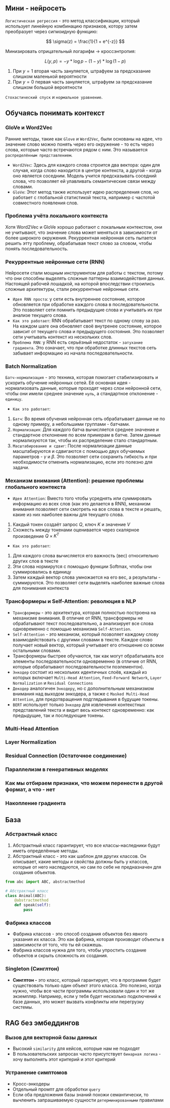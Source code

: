 ## Мини - нейросеть
`Логистическая регрессия` - это метод классификации, который использует линейную комбинацию признаков, котору затем преобразует через сигмоидную функцию:

$$
\sigma(z) = \frac{1}{1 + e^{-z}}
$$

Минизировать отрицательный логарифм -> кроссэнтропия:

$$
L(y, p) = - y * \log p - (1 - y) * \log (1 - p)
$$
1. При $y = 1$ вторая часть зануляется, штрафуем за предсказание слишком маленькой вероятности
2. При $y = 0$ первая часть зануляется, штрафуем за предсказание слишком большой вероятности

`Стохастический спуск` и `нормальное уравнение`.

## Обучаясь понимать контекст
### GloVe и Word2Vec
Ранние методы, такие как `Glove` и `Word2Vec`, были основаны на идее, что значение слово можно понять через его окружение - то есть через слова, которые часто встречаются рядом с ним. Это называется `распределённым представлением`.
* `Word2Vec`: Здесь для каждого слова строится два вектора: один для случая, когда слово находится в центре контекста, а другой - когда оно является соседним. Модель учится предсказывать соседний слова, что позволяет ей улавливать семантические связи между словами.
* `GloVe`: Этот метод также использует идею распределения слов, но работает с глобальной статистикой текста, например с частотой совместного появления слов.
### Проблема учёта локального контекста
Хотя Word2Vec и GloVe хорошо работают с локальным контекстом, они не учитывают, что значение слова может меняться в зависимости от более широкого окружения. Рекуррентная нейронная сеть пытается решить этту проблему, обрабатывая текст слово за словом, чтобы понять последовательность.
### Рекуррентные нейронные сети (RNN)
Нейросети стали мощным инструментом для работы с текстом, потому что они способны выделять сложные паттерны взаимодействия данных. Настоящей рабочей лошадкой, на которой впоследствии строились сложные архитектуры, стали рекуррентные нейронные сети. 
* `Идея RNN проста`: у сети есть внутреннее состояние, которое обновляется при обработке каждого слова в последовательности. Это позволяет сети помнить предыдущие слова и учитывать их при анализе текущего слова.
* `Как это работает`: RNN обрабатывает текст по одному слову за раз. На каждом шаге она обновляет своё внутренее состояние, которое зависит от текущего слова и предыдущего состояния. Это позволяет сети учитывать контекст из нескольких слов.
* `Проблема RNN`: у RNN есть серьёзный недостаток - `затухание градиента`. Это означает, что при обработке длинных текстов сеть забывает информацию из начала последовательности.
### Batch Normalization
`Батч-нормализация` - это техника, которая помогает стабилизировать и ускорить обучение нейронных сетей. Её основная идея - нормализовать данные, которые проходят через слои нейронной сети, чтобы они имели среднее значение `нуль`, а стандартное отклонение - `единицу`.
* `Как это работает`:
1. `Батч`: Во время обучения нейронная сеть обрабатывает данные не по одному примеру, а небольшими группами - батчами.
2. `Нормализация`: Для каждого батча вычисляется среднее значение и стандартное отклонение по всем примерам в батче. Затем данные нормализуются так, чтобы их распределение стало стандартным.
3. `Масштабирование и сдвиг`: После нормализации данные масштабируются и сдвигаются с помощью двух обучаемых параметров - $\gamma$ и $\beta$. Это позволяет сети сохранить гибкость и при необходимости отменить нормализацию, если это полезно для задачи.
### Механизм внимания (Attention): решение проблемы глобального контекста
* `Идея Attention`: Вместо того чтобы усреднять или суммировать информацию из всех слов (как это делается в RNN), механизм внимания позволяет сети смотреть на все слова в тексте и решать, какие из них наиболее важны для текущего слова.
1. Какдый токен создаёт запрос $Q$, ключ $K$ и значение $V$
2. Схожесть между токенами оценивается через скалярное произведение $Q \times K^T$
* `Как это работает`:
1. Для каждого слова вычисляется его важность (вес) относительно других слов в тексте
2. Эти слова нормирутся с помощью функции Softmax, чтобы они суммировались в единицу
3. Затем каждый вектор слова умножается на его вес, а результаты - суммируются. Это позволяет сети выделять наиболее важные слова для понимания контекста
### Трансформеры и Self-Attention: революция в NLP
* `Трансформеры` - это архитектура, которая полностью построена на механизме внимания. В отличие от RNN, трансформеры не обрабатывают текст последовательно, а анализирует все слова одновременно с помощью механизма `Self-Attention`.
* `Self-Attention` - это механизм, который позволяет каждому слову взаимодействовать с другими словами в тексте. Каждое слово получает новый вектор, который учитывает его отношение со всеми остальными словами.
* Трансформеры быстрее обучаются, так как могут обрабатывать все элементы последовательности одновременно (в отличие от RNN, которые обрабатывают последовательности поэлементон).
* `Энкодер` состоит из нескольких идентичных слоёв, каждый из которых включает `Multi-Head Attention`, `Feed-Forward Network`, `Layer Normalization` и `Residual Connections`
* `Декодер` аналогичен `Энкодеру`, но с дополнительным механизмом внимания над выходом энкодера, а также с `Masked Multi-Head Attention`, для предотвращения подглядывания в будущие токены.
* `BERT` использует только `Энкодер` для извлечения контекстных представлений текста и видит весь контекст одновременно: как предыдущие, так и последующие токены.
### Multi-Head Attention
### Layer Normalization
### Residual Connection (Остаточное соединение)
### Параллелизм в генеративных моделях
### Как мы отбираем признаки, что можем перенести в другой формат, а что - нет


### Накопление градиента

## База
### Абстрактный класс
1. Абстрактный класс гарантирует, что все классы-наследники будут иметь определённые методы.
2. Абстрактный класс - это как шаблон для других классов. Он описывает, какие методы и свойства должны быть у классов, которые от него наследуются, но сам по себе не предназначен для создания объектов.
```python
from abc import ABC, abstractmethod

# Абстрактный класс
class Animal(ABC):
    @abstractmethod
    def speak(self):
        pass
```
### Фабрика классов
* Фабрика классов - это способ создания объектов без явного указания их класса. Это как фабрика, которая производит объекты в зависимости от того, что ты ей скажешь.
* Фабрика классов нужна для того, чтобы упростить создание объектов и скрыть сложность их создания.
### Singleton (Синглтон)
* **Синглтон -** это класс, который гарантирует, что в программе будет существовать только один объект этого класса. Это полезно, когда нужно, чтобы все части программы использовали один и тот же экземпляр. Например, если у тебя будет несколько подключений к базе данных, это может вызвать конфликты или перегрузку системы.

## RAG без эмбеддингов
### Вызов для векторной базы данных
* Высокий `similarity` для кейсов, которые нам не подходят
* В пользовательских запросах часто присутствует `бинарная логика` - хочу выполнять этот критерий и этот критерий
### Устранение симптомов
* Кросс-энкодеры
* Отдельный промпт для обработки `query`
* Если оба предложения базы знаний похожи семантически, то вычленить запрашиваемую сущности `детерминированными` правилами





